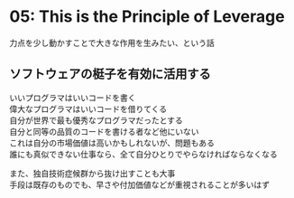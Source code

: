 # 05: This is the Principle of Leverage

力点を少し動かすことで大きな作用を生みたい、という話

## ソフトウェアの梃子を有効に活用する

いいプログラマはいいコードを書く  
偉大なプログラマはいいコードを借りてくる  
自分が世界で最も優秀なプログラマだったとする  
自分と同等の品質のコードを書ける者など他にいない  
これは自分の市場価値は高いかもしれないが、問題もある  
誰にも真似できない仕事なら、全て自分ひとりでやらなければならなくなる  

また、独自技術症候群から抜け出すことも大事  
手段は既存のものでも、早さや付加価値などが重視されることが多いはず
